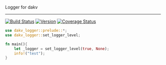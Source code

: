 Logger for dakv

-----
[![Build Status](https://travis-ci.com/dakv/logger.svg?branch=master)](https://travis-ci.com/dakv/logger)
[![Version](https://img.shields.io/crates/v/dakv_logger.svg)](https://crates.io/crates/dakv_logger)
[![Coverage Status](https://coveralls.io/repos/github/dakv/logger/badge.svg?branch=master)](https://coveralls.io/github/dakv/logger?branch=master)

```Rust
use dakv_logger::prelude::*;
use dakv_logger::set_logger_level;

fn main(){
    let _logger = set_logger_level(true, None);
    info!("test");
}

```